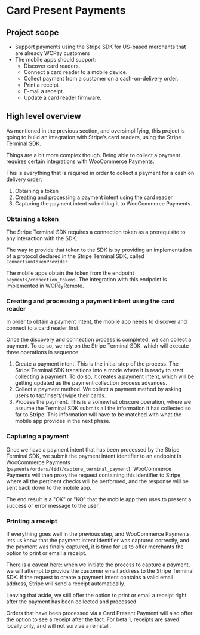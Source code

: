# Card Present Payments
## Project scope
* Support payments using the Stripe SDK for US-based merchants that are already WCPay customers
* The mobile apps should support:
	* Discover card readers.
	* Connect a card reader to a mobile device.
	* Collect payment from a customer on a cash-on-delivery order.
	* Print a receipt
	* E-mail a receipt.
	* Update a card reader firmware.

## High level overview
As mentioned in the previous section, and oversimplifying, this project is going to build an integration with Stripe’s card readers, using the Stripe Terminal SDK.

Things are a bit more complex though. Being able to collect a payment requires certain integrations with WooCommerce Payments. 

This is everything that is required in order to collect a payment for a cash on delivery order:

1. Obtaining a token
2. Creating and processing a payment intent using the card reader
3. Capturing the payment intent submitting it to WooCommerce Payments.

### Obtaining a token

The Stripe Terminal SDK requires a connection token as a prerequisite to any interaction with the SDK.

The way to provide that token to the SDK is by providing an implementation of a protocol declared in the Stripe Terminal SDK, called `ConnectionTokenProvider`

The mobile apps obtain the token from the endpoint `payments/connection_tokens`. The integration with this endpoint is implemented in WCPayRemote.

### Creating and processing a payment intent using the card reader

In order to obtain a payment intent, the mobile app needs to discover and connect to a card reader first.

Once the discovery and connection process is completed, we can collect a payment. To do so, we rely on the Stripe Terminal SDK, which will execute three operations in sequence: 
1. Create a payment intent. This is the initial step of the process. The Stripe Terminal SDK transitions into a mode where it is ready to start collecting a payment. To do so, it creates a payment intent, which will be getting updated as the payment collection process advances.
2. Collect a payment method. We collect a payment method by asking users to tap/insert/swipe their cards. 
3. Process the payment. This is a somewhat obscure operation, where we assume the Terminal SDK submits all the information it has collected so far to Stripe. This information will have to be matched with what the mobile app provides in the next phase.

### Capturing a payment

Once we have a payment intent that has been processed by the Stripe Terminal SDK, we submit the payment intent identifier to an endpoint in WooCommerce Payments (`payments/orders/{id}/capture_terminal_payment`). WooCommerce Payments will then proxy the request containing this identifier to Stripe, where all the pertinent checks will be performed, and the response will be sent back down to the mobile app. 

The end result is a "OK" or "KO" that the mobile app then uses to present a success or error message to the user.

### Printing a receipt

If everything goes well in the previous step, and WooCommerce Payments lets us know that the payment intent identifier was captured correctly, and the payment was finally captured, it is time for us to offer merchants the option to print or email a receipt.

There is a caveat here: when we initiate the process to capture a payment, we will attempt to provide the customer email address to the Stripe Terminal SDK. If the request to create a payment intent contains a valid email address, Stripe will send a receipt automatically.

Leaving that aside, we still offer the option to print or email a receipt right after the payment has been collected and processed. 

Orders that have been processed via a Card Present Payment will also offer the option to see a receipt after the fact. For beta 1, receipts are saved locally only, and will not survive a reinstall.
